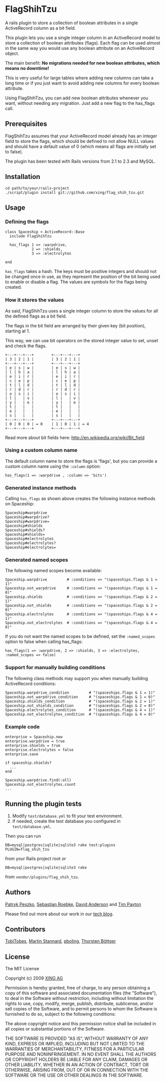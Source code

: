 # FlagShihTzu

A rails plugin to store a collection of boolean attributes in a single 
ActiveRecord column as a bit field.

This plugin lets you use a single integer column in an ActiveRecord model
to store a collection of boolean attributes (flags). Each flag can be used 
almost in the same way you would use any boolean attribute on an 
ActiveRecord object.

The main benefit: 
**No migrations needed for new boolean attributes, which means no downtime!**

This is very useful for large tables where adding new columns can take 
a long time or if you just want to avoid adding new columns for every
boolean attribute.

Using FlagShihTzu, you can add new boolean attributes whenever you want, 
without needing any migration. Just add a new flag to the has_flags call.


## Prerequisites

FlagShihTzu assumes that your ActiveRecord model already has an integer field 
to store the flags, which should be defined to not allow NULL values and 
should have a default value of 0 (which means all flags are initially set to 
false).

The plugin has been tested with Rails versions from 2.1 to 2.3 and MySQL.


## Installation

    cd path/to/your/rails-project
    ./script/plugin install git://github.com/xing/flag_shih_tzu.git


## Usage

### Defining the flags

    class Spaceship < ActiveRecord::Base
      include FlagShihTzu

      has_flags 1 => :warpdrive,
                2 => :shields,
                3 => :electrolytes

    end

`has_flags` takes a hash. The keys must be positive integers and should not 
be changed once in use, as they represent the position of the bit being used 
to enable or disable a flag. The values are symbols for the flags
being created.


### How it stores the values

As said, FlagShihTzu uses a single integer column to store the values for all
the defined flags as a bit field.

The flags in the bit field are arranged by their given key (bit position),
starting at 1.

This way, we can use bit operators on the stored integer value to set, unset 
and check the flags.

    +---+---+---+        +---+---+---+
    | 3 | 2 | 1 |        | 3 | 2 | 1 |
    +---+---+---+        +---+---+---+
    | e | s | w |        | e | s | w |
    | l | h | a |        | l | h | a |
    | e | i | r |        | e | i | r |
    | c | e | p |        | c | e | p |
    | t | l | d |        | t | l | d |
    | r | d | r |        | r | d | r |
    | o | s | i |        | o | s | i |
    | l |   | v |        | l |   | v |
    | y |   | e |        | y |   | e |
    | t |   |   |        | t |   |   |
    | e |   |   |        | e |   |   |
    | s |   |   |        | s |   |   |
    +---+---+---+        +---+---+---+
    | 0 | 0 | 0 | = 0    | 1 | 0 | 1 | = 4
    +---+---+---+        +---+---+---+
    
Read more about bit fields here: <http://en.wikipedia.org/wiki/Bit_field>


### Using a custom column name

The default column name to store the flags is 'flags', but you can provide a 
custom column name using the `:column` option:

    has_flags(1 => :warpdrive , :column => 'bits')


### Generated instance methods

Calling `has_flags` as shown above creates the following instance methods 
on Spaceship:

    Spaceship#warpdrive
    Spaceship#warpdrive?
    Spaceship#warpdrive=
    Spaceship#shields
    Spaceship#shields?
    Spaceship#shields=
    Spaceship#electrolytes
    Spaceship#electrolytes?
    Spaceship#electrolytes=


### Generated named scopes

The following named scopes become available:

    Spaceship.warpdrive         # :conditions => "(spaceships.flags & 1 = 1)"
    Spaceship.not_warpdrive     # :conditions => "(spaceships.flags & 1 = 0)"
    Spaceship.shields           # :conditions => "(spaceships.flags & 2 = 1)"
    Spaceship.not_shields       # :conditions => "(spaceships.flags & 2 = 0)"
    Spaceship.electrolytes      # :conditions => "(spaceships.flags & 4 = 1)"
    Spaceship.not_electrolytes  # :conditions => "(spaceships.flags & 4 = 0)"
    
If you do not want the named scopes to be defined, set the
`:named_scopes` option to false when calling has_flags:
    
    has_flags(1 => :warpdrive, 2 => :shields, 3 => :electrolytes, :named_scopes => false)


### Support for manually building conditions

The following class methods may support you when manually building 
ActiveRecord conditions:

    Spaceship.warpdrive_condition         # "(spaceships.flags & 1 = 1)"
    Spaceship.not_warpdrive_condition     # "(spaceships.flags & 1 = 0)"
    Spaceship.shields_condition           # "(spaceships.flags & 2 = 1)"
    Spaceship.not_shields_condition       # "(spaceships.flags & 2 = 0)"
    Spaceship.electrolytes_condition      # "(spaceships.flags & 4 = 1)"
    Spaceship.not_electrolytes_condition  # "(spaceships.flags & 4 = 0)"
  

### Example code

    enterprise = Spaceship.new
    enterprise.warpdrive = true
    enterprise.shields = true
    enterprise.electrolytes = false
    enterprise.save
  
    if spaceship.shields?
      ...
    end

    Spaceship.warpdrive.find(:all)
    Spaceship.not_electrolytes.count
    ...


## Running the plugin tests

1. Modify `test/database.yml` to fit your test environment.
2. If needed, create the test database you configured in `test/database.yml`.

Then you can run 
    
    DB=mysql|postgres|sqlite|sqlite3 rake test:plugins PLUGIN=flag_shih_tzu 
    
from your Rails project root *or*
    
    DB=mysql|postgres|sqlite|sqlite3 rake 
    
from `vendor/plugins/flag_shih_tzu`.


## Authors

[Patryk Peszko](http://github.com/ppeszko), 
[Sebastian Roebke](http://github.com/boosty), 
[David Anderson](http://github.com/alpinegizmo) 
and [Tim Payton](http://github.com/dizzy42)

Please find out more about our work in our 
[tech blog](http://blog.xing.com/category/english/tech-blog).


## Contributors

[TobiTobes](http://github.com/rngtng),
[Martin Stannard](http://github.com/martinstannard),
[pboling](http://github.com/pboling),
[Thorsten Böttger](http://github.com/alto)


## License

The MIT License
 
Copyright (c) 2009 [XING AG](http://www.xing.com/)
 
Permission is hereby granted, free of charge, to any person obtaining a copy
of this software and associated documentation files (the "Software"), to deal
in the Software without restriction, including without limitation the rights
to use, copy, modify, merge, publish, distribute, sublicense, and/or sell
copies of the Software, and to permit persons to whom the Software is
furnished to do so, subject to the following conditions:
 
The above copyright notice and this permission notice shall be included in
all copies or substantial portions of the Software.
 
THE SOFTWARE IS PROVIDED "AS IS", WITHOUT WARRANTY OF ANY KIND, EXPRESS OR
IMPLIED, INCLUDING BUT NOT LIMITED TO THE WARRANTIES OF MERCHANTABILITY,
FITNESS FOR A PARTICULAR PURPOSE AND NONINFRINGEMENT. IN NO EVENT SHALL THE
AUTHORS OR COPYRIGHT HOLDERS BE LIABLE FOR ANY CLAIM, DAMAGES OR OTHER
LIABILITY, WHETHER IN AN ACTION OF CONTRACT, TORT OR OTHERWISE, ARISING FROM,
OUT OF OR IN CONNECTION WITH THE SOFTWARE OR THE USE OR OTHER DEALINGS IN
THE SOFTWARE.
